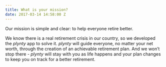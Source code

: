 ```yaml
---
title: What is your mission?
date: 2017-03-14 14:58:00 Z
---
```


Our mission is simple and clear: to help everyone retire better.  

We know there is a real retirement crisis in our country, so we developed the *plynty* app to solve it. *plynty* will guide everyone, no matter your net worth, through the creation of an achievable retirement plan. And we won’t stop there - *plynty* will stay with you as life happens and your plan changes to keep you on track for a better retirement.